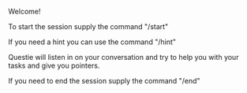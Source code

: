 Welcome!

To start the session supply the command "/start"

If you need a hint you can use the command "/hint"

Questie will listen in on your conversation and try to help you with your tasks and give you pointers.

If you need to end the session supply the command "/end"